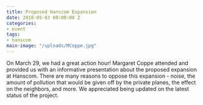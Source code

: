 ```yaml
---
title: Proposed Hanscom Expansion
date: 2018-05-03 00:00:00 Z
categories:
- event
tags:
- hanscom
main-image: "/uploads/MCoppe.jpg"
---
```


On March 29, we had a great action hour! Margaret Coppe attended and provided us with an informative presentation about the proposed expansion at Hanscom. There are many reasons to oppose this expansion - noise, the amount of pollution that would be given off by the private planes, the effect on the neighbors, and more. We appreciated being updated on the latest status of the project.